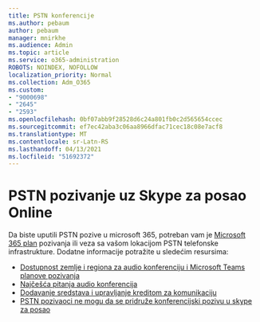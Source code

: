 ```yaml
---
title: PSTN konferencije
ms.author: pebaum
author: pebaum
manager: mnirkhe
ms.audience: Admin
ms.topic: article
ms.service: o365-administration
ROBOTS: NOINDEX, NOFOLLOW
localization_priority: Normal
ms.collection: Adm_O365
ms.custom:
- "9000698"
- "2645"
- "2593"
ms.openlocfilehash: 0bf07abb9f28528d6c24a801fb0c2d565654ccec
ms.sourcegitcommit: ef7ec42aba3c06aa8966dfac71cec18c08e7acf8
ms.translationtype: MT
ms.contentlocale: sr-Latn-RS
ms.lasthandoff: 04/13/2021
ms.locfileid: "51692372"
---
```

# <a name="pstn-calling-with-skype-for-business-online"></a>PSTN pozivanje uz Skype za posao Online

Da biste uputili PSTN pozive u microsoft 365, potreban vam je [Microsoft 365 plan](https://docs.microsoft.com/microsoftteams/what-is-phone-system-in-office-365#more-about-calling-plans) pozivanja ili veza sa vašom lokacijom PSTN telefonske infrastrukture. Dodatne informacije potražite u sledećim resursima: 

- [Dostupnost zemlje i regiona za audio konferenciju i Microsoft Teams planove pozivanja](https://docs.microsoft.com/microsoftteams/country-and-region-availability-for-audio-conferencing-and-calling-plans/country-and-region-availability-for-audio-conferencing-and-calling-plans) 
- [Najčešća pitanja audio konferencija](https://docs.microsoft.com/microsoftteams/audio-conferencing-common-questions)
- [Dodavanje sredstava i upravljanje kreditom za komunikaciju](https://docs.microsoft.com/microsoftteams/add-funds-and-manage-communications-credits)
- [PSTN pozivaoci ne mogu da se pridruže konferencijski pozivu u skype za posao](https://docs.microsoft.com/SkypeForBusiness/troubleshoot/online-conferencing/pstn-callers-cant-join-dial-in-call)